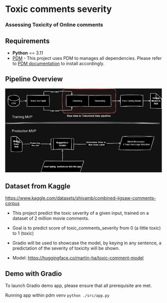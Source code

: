 # Toxic comments severity

### Assessing Toxicity of Online comments


## Requirements

- **Python** == 3.11
- [PDM](https://pdm-project.org/latest/) - This project uses PDM to manages all dependencies. Please refer to [PDM documentation](https://pdm-project.org/latest/) to install accordingly.

## Pipeline Overview

![pipeline image](docs/pipeline.drawio.png)


## Dataset from Kaggle 

https://www.kaggle.com/datasets/shivamb/combined-jigsaw-comments-corpus

- This project predict the toxic severity of a given input, trained on a dataset of 2 million movie comments.  

- Goal is to predict score of toxic_comments_severity from 0 (a little toxic) to 1 (toxic)

- Gradio will be used to showcase the model, by  keying in any sentence, a predictation of the severity of toxicity will be shown.

- Model: https://huggingface.co/martin-ha/toxic-comment-model

## Demo with Gradio

To launch Gradio demo app, please ensure that all prerequisite are met.

Running app within pdm venv `python ./src/app.py`
